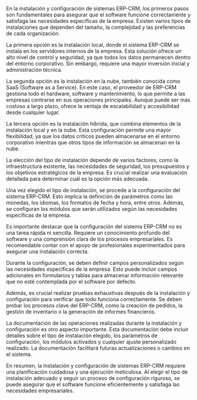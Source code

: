 En la instalación y configuración de sistemas ERP-CRM, los primeros pasos son fundamentales para asegurar que el software funcione correctamente y satisfaga las necesidades específicas de la empresa. Existen varios tipos de instalaciones que dependen del tamaño, la complejidad y las preferencias de cada organización.

La primera opción es la instalación local, donde el sistema ERP-CRM se instala en los servidores internos de la empresa. Esta solución ofrece un alto nivel de control y seguridad, ya que todos los datos permanecen dentro del entorno corporativo. Sin embargo, requiere una mayor inversión inicial y administración técnica.

La segunda opción es la instalación en la nube, también conocida como SaaS (Software as a Service). En este caso, el proveedor de ERP-CRM gestiona todo el hardware, software y mantenimiento, lo que permite a las empresas centrarse en sus operaciones principales. Aunque puede ser más costoso a largo plazo, ofrece la ventaja de escalabilidad y accesibilidad desde cualquier lugar.

La tercera opción es la instalación híbrida, que combina elementos de la instalación local y en la nube. Esta configuración permite una mayor flexibilidad, ya que los datos críticos pueden almacenarse en el entorno corporativo mientras que otros tipos de información se almacenan en la nube.

La elección del tipo de instalación depende de varios factores, como la infraestructura existente, las necesidades de seguridad, los presupuestos y los objetivos estratégicos de la empresa. Es crucial realizar una evaluación detallada para determinar cuál es la opción más adecuada.

Una vez elegido el tipo de instalación, se procede a la configuración del sistema ERP-CRM. Esto implica la definición de parámetros como las monedas, los idiomas, los formatos de fecha y hora, entre otros. Además, se configuran los módulos que serán utilizados según las necesidades específicas de la empresa.

Es importante destacar que la configuración del sistema ERP-CRM no es una tarea rápida ni sencilla. Requiere un conocimiento profundo del software y una comprensión clara de los procesos empresariales. Es recomendable contar con el apoyo de profesionales experimentados para asegurar una instalación correcta.

Durante la configuración, se deben definir campos personalizados según las necesidades específicas de la empresa. Esto puede incluir campos adicionales en formularios y tablas para almacenar información relevante que no esté contemplada por el software por defecto.

Además, es crucial realizar pruebas exhaustivas después de la instalación y configuración para verificar que todo funciona correctamente. Se deben probar los procesos clave del ERP-CRM, como la creación de pedidos, la gestión de inventario o la generación de informes financieros.

La documentación de las operaciones realizadas durante la instalación y configuración es otro aspecto importante. Esta documentación debe incluir detalles sobre el tipo de instalación elegido, los parámetros de configuración, los módulos activados y cualquier ajuste personalizado realizado. La documentación facilitará futuras actualizaciones o cambios en el sistema.

En resumen, la instalación y configuración de sistemas ERP-CRM requiere una planificación cuidadosa y una ejecución meticulosa. Al elegir el tipo de instalación adecuado y seguir un proceso de configuración riguroso, se puede asegurar que el software funcione eficientemente y satisfaga las necesidades empresariales.

